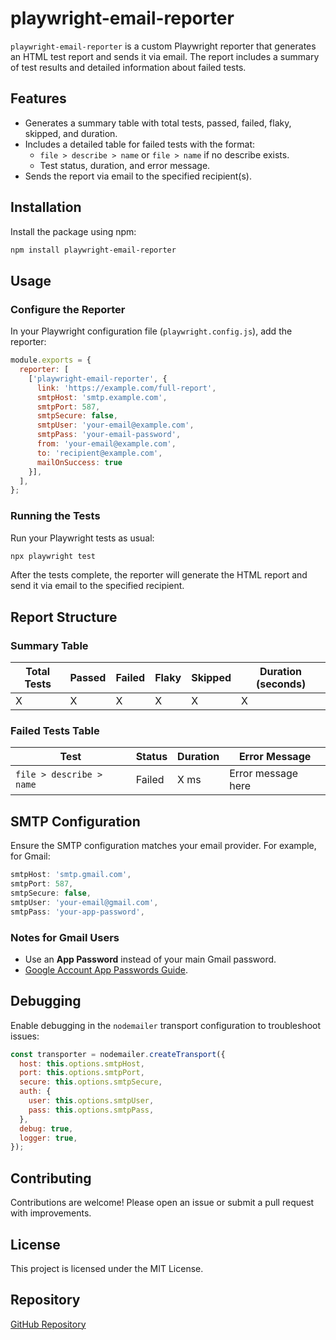 # playwright-email-reporter

`playwright-email-reporter` is a custom Playwright reporter that generates an HTML test report and sends it via email. The report includes a summary of test results and detailed information about failed tests.

## Features

- Generates a summary table with total tests, passed, failed, flaky, skipped, and duration.
- Includes a detailed table for failed tests with the format:
  - `file > describe > name` or `file > name` if no describe exists.
  - Test status, duration, and error message.
- Sends the report via email to the specified recipient(s).

## Installation

Install the package using npm:

```bash
npm install playwright-email-reporter
```

## Usage

### Configure the Reporter

In your Playwright configuration file (`playwright.config.js`), add the reporter:

```javascript
module.exports = {
  reporter: [
    ['playwright-email-reporter', {
      link: 'https://example.com/full-report',
      smtpHost: 'smtp.example.com',
      smtpPort: 587,
      smtpSecure: false,
      smtpUser: 'your-email@example.com',
      smtpPass: 'your-email-password',
      from: 'your-email@example.com',
      to: 'recipient@example.com',
      mailOnSuccess: true
    }],
  ],
};
```

### Running the Tests

Run your Playwright tests as usual:

```bash
npx playwright test
```

After the tests complete, the reporter will generate the HTML report and send it via email to the specified recipient.

## Report Structure

### Summary Table

| Total Tests | Passed | Failed | Flaky | Skipped | Duration (seconds) |
|-------------|--------|--------|-------|---------|--------------------|
|     X       |    X   |    X   |   X   |    X    |         X          |

### Failed Tests Table

| Test                      | Status | Duration | Error Message       |
|---------------------------|--------|----------|---------------------|
| `file > describe > name`  | Failed |   X ms   | Error message here  |

## SMTP Configuration

Ensure the SMTP configuration matches your email provider. For example, for Gmail:

```javascript
smtpHost: 'smtp.gmail.com',
smtpPort: 587,
smtpSecure: false,
smtpUser: 'your-email@gmail.com',
smtpPass: 'your-app-password',
```

### Notes for Gmail Users
- Use an **App Password** instead of your main Gmail password.
- [Google Account App Passwords Guide](https://support.google.com/accounts/answer/185833).

## Debugging

Enable debugging in the `nodemailer` transport configuration to troubleshoot issues:

```javascript
const transporter = nodemailer.createTransport({
  host: this.options.smtpHost,
  port: this.options.smtpPort,
  secure: this.options.smtpSecure,
  auth: {
    user: this.options.smtpUser,
    pass: this.options.smtpPass,
  },
  debug: true,
  logger: true,
});
```

## Contributing

Contributions are welcome! Please open an issue or submit a pull request with improvements.

## License

This project is licensed under the MIT License.

## Repository

[GitHub Repository](https://github.com/your-username/playwright-email-reporter)

